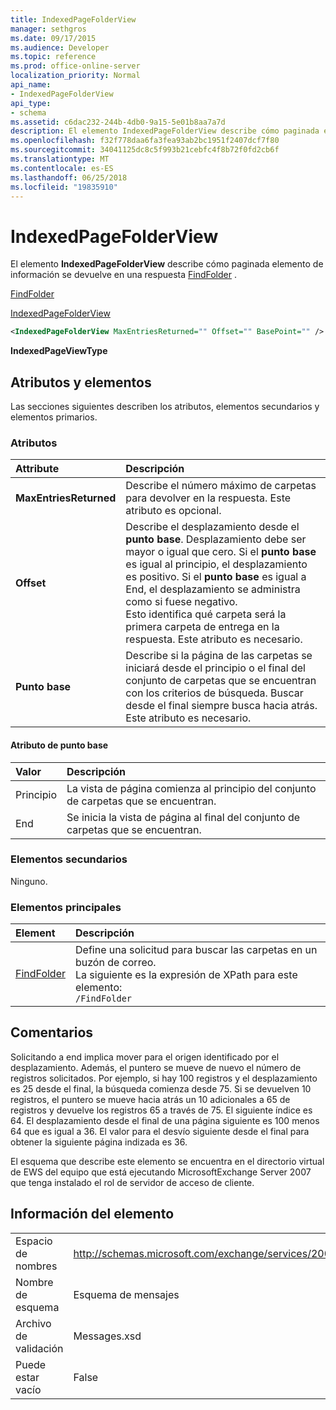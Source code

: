 ```yaml
---
title: IndexedPageFolderView
manager: sethgros
ms.date: 09/17/2015
ms.audience: Developer
ms.topic: reference
ms.prod: office-online-server
localization_priority: Normal
api_name:
- IndexedPageFolderView
api_type:
- schema
ms.assetid: c6dac232-244b-4db0-9a15-5e01b8aa7a7d
description: El elemento IndexedPageFolderView describe cómo paginada elemento de información se devuelve en una respuesta FindFolder.
ms.openlocfilehash: f32f778daa6fa3fea93ab2bc1951f2407dcf7f80
ms.sourcegitcommit: 34041125dc8c5f993b21cebfc4f8b72f0fd2cb6f
ms.translationtype: MT
ms.contentlocale: es-ES
ms.lasthandoff: 06/25/2018
ms.locfileid: "19835910"
---
```

# <a name="indexedpagefolderview"></a>IndexedPageFolderView

El elemento **IndexedPageFolderView** describe cómo paginada elemento de información se devuelve en una respuesta [FindFolder](findfolder.md) . 
  
[FindFolder](findfolder.md)
  
[IndexedPageFolderView](indexedpagefolderview.md)
  
```xml
<IndexedPageFolderView MaxEntriesReturned="" Offset="" BasePoint="" />
```

 **IndexedPageViewType**
## <a name="attributes-and-elements"></a>Atributos y elementos

Las secciones siguientes describen los atributos, elementos secundarios y elementos primarios.
  
### <a name="attributes"></a>Atributos

|**Attribute**|**Descripción**|
|:-----|:-----|
|**MaxEntriesReturned** <br/> |Describe el número máximo de carpetas para devolver en la respuesta. Este atributo es opcional.  <br/> |
|**Offset** <br/> |Describe el desplazamiento desde el **punto base**. Desplazamiento debe ser mayor o igual que cero. Si el **punto base** es igual al principio, el desplazamiento es positivo. Si el **punto base** es igual a End, el desplazamiento se administra como si fuese negativo.  <br/> Esto identifica qué carpeta será la primera carpeta de entrega en la respuesta. Este atributo es necesario.  <br/> |
|**Punto base** <br/> |Describe si la página de las carpetas se iniciará desde el principio o el final del conjunto de carpetas que se encuentran con los criterios de búsqueda. Buscar desde el final siempre busca hacia atrás. Este atributo es necesario.  <br/> |
   
#### <a name="basepoint-attribute"></a>Atributo de punto base

|**Valor**|**Descripción**|
|:-----|:-----|
|Principio  <br/> |La vista de página comienza al principio del conjunto de carpetas que se encuentran.  <br/> |
|End  <br/> |Se inicia la vista de página al final del conjunto de carpetas que se encuentran.  <br/> |
   
### <a name="child-elements"></a>Elementos secundarios

Ninguno.
  
### <a name="parent-elements"></a>Elementos principales

|**Element**|**Descripción**|
|:-----|:-----|
|[FindFolder](findfolder.md) <br/> |Define una solicitud para buscar las carpetas en un buzón de correo.  <br/> La siguiente es la expresión de XPath para este elemento:  <br/>  `/FindFolder` <br/> |
   
## <a name="remarks"></a>Comentarios

Solicitando a end implica mover para el origen identificado por el desplazamiento. Además, el puntero se mueve de nuevo el número de registros solicitados. Por ejemplo, si hay 100 registros y el desplazamiento es 25 desde el final, la búsqueda comienza desde 75. Si se devuelven 10 registros, el puntero se mueve hacia atrás un 10 adicionales a 65 de registros y devuelve los registros 65 a través de 75. El siguiente índice es 64. El desplazamiento desde el final de una página siguiente es 100 menos 64 que es igual a 36. El valor para el desvío siguiente desde el final para obtener la siguiente página indizada es 36.
  
El esquema que describe este elemento se encuentra en el directorio virtual de EWS del equipo que está ejecutando MicrosoftExchange Server 2007 que tenga instalado el rol de servidor de acceso de cliente.
  
## <a name="element-information"></a>Información del elemento

|||
|:-----|:-----|
|Espacio de nombres  <br/> |http://schemas.microsoft.com/exchange/services/2006/messages  <br/> |
|Nombre de esquema  <br/> |Esquema de mensajes  <br/> |
|Archivo de validación  <br/> |Messages.xsd  <br/> |
|Puede estar vacío  <br/> |False  <br/> |
   

